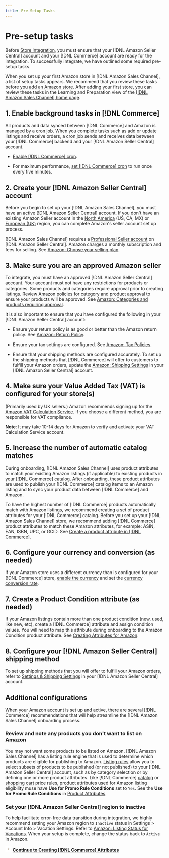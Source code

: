 ```yaml
---
title: Pre-Setup Tasks
---
```


# Pre-setup tasks

Before [Store Integration](./store-integration.md), you must ensure that your [!DNL Amazon Seller Central] account and your [!DNL Commerce] account are ready for the integration. To successfully integrate, we have outlined some required pre-setup tasks.

When you set up your first Amazon store in [!DNL Amazon Sales Channel], a list of setup tasks appears. We recommend that you review these tasks before you [add an Amazon store](./store-integration.md). After adding your first store, you can review these tasks in the Learning and Preparation view of the [[!DNL Amazon Sales Channel] home page](./amazon-sales-channel-home.md).

## 1. Enable background tasks in [!DNL Commerce]

All products and data synced between [!DNL Commerce] and Amazon is managed by a [cron job](https://docs.magento.com/user-guide/system/cron.html). When you complete tasks such as add or update listings and receive orders, a cron job sends and receives data between your [!DNL Commerce] backend and your [!DNL Amazon Seller Central] account.

- [Enable [!DNL Commerce] cron](https://docs.magento.com/user-guide/system/cron.html).

- For maximum performance, [set [!DNL Commerce] cron](https://docs.magento.com/user-guide/configuration/advanced/system.html) to run once every five minutes.

## 2. Create your [!DNL Amazon Seller Central] account

Before you begin to set up your [!DNL Amazon Sales Channel], you must have an active [!DNL Amazon Seller Central] account. If you don't have an existing Amazon Seller account in the [North America][1] (US, CA, MX) or [European (UK)][12] region, you can complete Amazon's seller account set up process.

[!DNL Amazon Sales Channel] requires a [Professional Seller account][2] on [!DNL Amazon Seller Central]. Amazon charges a monthly subscription and fees for selling. See [Amazon: Choose your selling plan][3].

## 3. Make sure you are an approved Amazon seller

To integrate, you must have an approved [!DNL Amazon Seller Central] account. Your account must not have any restrictions for products or categories. Some products and categories require approval prior to creating listings. Review Amazon policies for category and product approval to ensure your products will be approved. See [Amazon: Categories and products requiring approval][4].

It is also important to ensure that you have configured the following in your [!DNL Amazon Seller Central] account:

- Ensure your return policy is as good or better than the Amazon return policy. See [Amazon: Return Policy][5].

- Ensure your tax settings are configured. See [Amazon: Tax Policies][6].

- Ensure that your shipping methods are configured accurately. To set up the shipping methods that [!DNL Commerce] will offer to customers to fulfill your Amazon orders, update the [Amazon: Shipping Settings][7] in your [!DNL Amazon Seller Central] account.

## 4. Make sure your Value Added Tax (VAT) is configured for your store(s)

(Primarily used by UK sellers.) Amazon recommends signing up for the [Amazon VAT Calculation Service](https://services.amazon.co.uk/vat-calculation-service.html). If you choose a different method, you are responsible for VAT compliance.

   **Note**: It may take 10-14 days for Amazon to verify and activate your VAT Calculation Service account.

## 5. Increase the number of automatic catalog matches

During onboarding, [!DNL Amazon Sales Channel] uses product attributes to match your existing Amazon listings (if applicable) to existing products in your [!DNL Commerce] catalog. After onboarding, these product attributes are used to publish your [!DNL Commerce] catalog items to an Amazon listing and to sync your product data between [!DNL Commerce] and Amazon.

To have the highest number of [!DNL Commerce] products automatically match with Amazon listings, we recommend creating a set of product attributes for your [!DNL Commerce] catalog. Before you set up your [!DNL Amazon Sales Channel] store, we recommend adding [!DNL Commerce] product attributes to match these Amazon attributes, for example: ASIN, EAN, ISBN, UPC, or GCID. See [Create a product attribute in [!DNL Commerce]](./ob-creating-magento-attributes.md).

## 6. Configure your currency and conversion (as needed)

If your Amazon store uses a different currency than is configured for your [!DNL Commerce] store, [enable the currency](https://docs.magento.com/user-guide/configuration/general/currency-setup.html) and set the [currency conversion rate](https://docs.magento.com/user-guide/tores/currency-update.html).

## 7. Create a Product Condition attribute (as needed)

If your Amazon listings contain more than one product condition (new, used, like new, etc), create a [!DNL Commerce] attribute and assign condition values. You will need to map this attribute during onboarding to the Amazon Condition product attribute. See [Creating Attributes for Amazon](./ob-creating-magento-attributes.md).

## 8. Configure your [!DNL Amazon Seller Central] shipping method

To set up shipping methods that you will offer to fulfill your Amazon orders, refer to [Settings & Shipping Settings][10] in your [!DNL Amazon Seller Central] account.

## Additional configurations

When your Amazon account is set up and active, there are several [!DNL Commerce] recommendations that will help streamline the [!DNL Amazon Sales Channel] onboarding process.

### Review and note any products you don't want to list on Amazon

You may not want some products to be listed on Amazon. [!DNL Amazon Sales Channel] has a listing rule engine that is used to determine which products are eligible for publishing to Amazon. [Listing rules](./listing-rules.md) allow you to select subsets of products to be published (or not published) to your [!DNL Amazon Seller Central] account, such as by category selection or by defining one or more product attributes. Like [!DNL Commerce] [catalog](https://docs.magento.com/user-guide/marketing/price-rules-catalog.html) or [shopping cart](https://docs.magento.com/user-guide/marketing/price-rules-cart.html) price rules, product attributes used for Amazon listing eligibility muse have **Use for Promo Rule Conditions** set to `Yes`. See the **Use for Promo Rule Conditions** in [Product Attributes](https://docs.magento.com/user-guide/stores/attributes-product.html).

### Set your [!DNL Amazon Seller Central] region to inactive

To help facilitate error-free data transition during integration, we highly recommend setting your Amazon region to `Inactive` status in Settings > Account Info > Vacation Settings. Refer to [Amazon: Listing Status for Vacations][11]. When your setup is complete, change the status back to `Active` in Amazon.

![Next icon](assets/btn-next.png) [**Continue to Creating [!DNL Commerce] Attributes**](./ob-creating-magento-attributes.md)

[1]: https://services.amazon.com/content/sell-on-amazon.html
[2]: https://services.amazon.com/content/sell-on-amazon.htm/
[3]: https://services.amazon.com/selling/pricing.html
[4]: https://sellercentral.amazon.com/gp/help/200333160
[5]: https://www.amazon.com/gp/help/customer/display.html?nodeId=15015721&amp;language=en_US&amp;ref=ag_home_cont_200364110
[6]: https://sellercentral.amazon.com/gp/help/external/help.html?itemID=200405820&amp;language=en_US&amp;ref=efph_200405820_cont_521
[7]: https://sellercentral.amazon.com/sbr/ref=xx_shipset_dnav_xx#shipping_templates
[10]: https://sellercentral.amazon.com/gp/help/G891
[11]: https://sellercentral.amazon.com/gp/help/help.html?itemID=200135620&amp;language=en_MX&amp;ref=ag_200135620_cont_191
[12]: https://services.amazon.co.uk/services/sell-online/how-it-works.html
